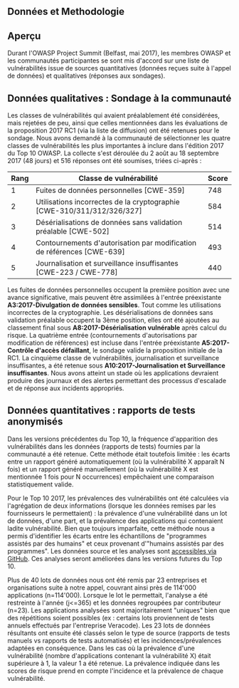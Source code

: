 ## Données et Methodologie

## Aperçu

Durant l'OWASP Project Summit (Belfast, mai 2017), les membres OWASP et les communautés participantes se sont mis d'accord sur une liste de vulnérabilités issue de sources quantitatives (données reçues suite à l'appel de données) et qualitatives (réponses aux sondages).
 
## Données qualitatives : Sondage à la communauté

Les classes de vulnérabilités qui avaient préalablement été considérées, mais rejetées de peu, ainsi que celles mentionnées dans les évaluations de la proposition 2017 RC1 (via la liste de diffusion) ont été retenues pour le sondage. Nous avons demandé à la communauté de sélectionner les quatre classes de vulnérabilités les plus importantes à inclure dans l'édition 2017 du Top 10 OWASP. La collecte s'est déroulée du 2 août au 18 septembre 2017 (48 jours) et 516 réponses ont été soumises, triées ci-après :

| Rang | Classe de vulnérabilité | Score |
| -- | -- | -- |
| 1 | Fuites de données personnelles [CWE-359] | 748 |
| 2 | Utilisations incorrectes de la cryptographie [CWE-310/311/312/326/327]| 584 |
| 3 | Désérialisations de données sans validation préalable [CWE-502] | 514 |
| 4 | Contournements d'autorisation par modification de références [CWE-639] | 493 |
| 5 | Journalisation et surveillance insuffisantes [CWE-223 / CWE-778]| 440 |

Les fuites de données personnelles occupent la première position avec une avance significative, mais peuvent être assimilées à l'entrée préexistante **A3:2017-Divulgation de données sensibles**. Tout comme les utilisations incorrectes de la cryptographie. Les désérialisations de données sans validation préalable occupent la 3ème position, elles ont été ajoutées au classement final sous **A8:2017-Désérialisation vulnérable** après calcul du risque. La quatrième entrée (contournements d'autorisations par modification de références) est incluse dans l'entrée préexistante **A5:2017-Contrôle d'accès défaillant**, le sondage valide la proposition initiale de la RC1. La cinquième classe de vulnérabilités, journalisation et surveillance insuffisantes, a été retenue sous **A10:2017-Journalisation et Surveillance insuffisantes**. Nous avons atteint un stade où les applications devraient produire des journaux et des alertes permettant des processus d'escalade et de réponse aux incidents appropriés.

## Données quantitatives : rapports de tests anonymisés 

Dans les versions précédentes du Top 10, la fréquence d'apparition des vulnérabilités dans les données (rapports de tests) fournies par la communauté a été retenue. Cette méthode était toutefois limitée : les écarts entre un rapport généré automatiquement (où la vulnérabilité X apparaît N fois) et un rapport généré manuellement (où la vulnérabilité X est mentionnée 1 fois pour N occurrences) empêchaient une comparaison statistiquement valide.

Pour le Top 10 2017, les prévalences des vulnérabilités ont été calculées via l'agrégation de deux informations (lorsque les données remises par les fournisseurs le permettaient) : la prévalence d'une vulnérabilité dans un lot de données, d'une part, et la prévalence des applications qui contenaient ladite vulnérabilité. Bien que toujours imparfaite, cette méthode nous a permis d'identifier les écarts entre les échantillons de "programmes assistés par des humains" et ceux provenant d'"humains assistés par des programmes". Les données source et les analyses sont [accessibles via GitHub](https://github.com/OWASP/Top10/tree/master/2017/datacall). Ces analyses seront améliorées dans les versions futures du Top 10.

Plus de 40 lots de données nous ont été remis par 23 entreprises et organisations suite à notre appel, couvrant ainsi près de 114'000 applications (n=114'000). Lorsque le lot le permettait, l'analyse a été restreinte à l'année (j<=365) et les données regroupées par contributeur (n=23). Les applications analysées sont majoritairement "uniques" bien que des répétitions soient possibles (ex : certains lots proviennent de tests annuels effectués par l'entreprise Veracode). Les 23 lots de données résultants ont ensuite été classés selon le type de source (rapports de tests manuels vs rapports de tests automatisés) et les incidences/prévalences adaptées en conséquence. Dans les cas où la prévalence d'une vulnérabilité (nombre d'applications contenant la vulnérabilité X) était supérieure à 1, la valeur 1 a été retenue. La prévalence indiquée dans les scores de risque prend en compte l'incidence et la prévalence de chaque vulnérabilité.
